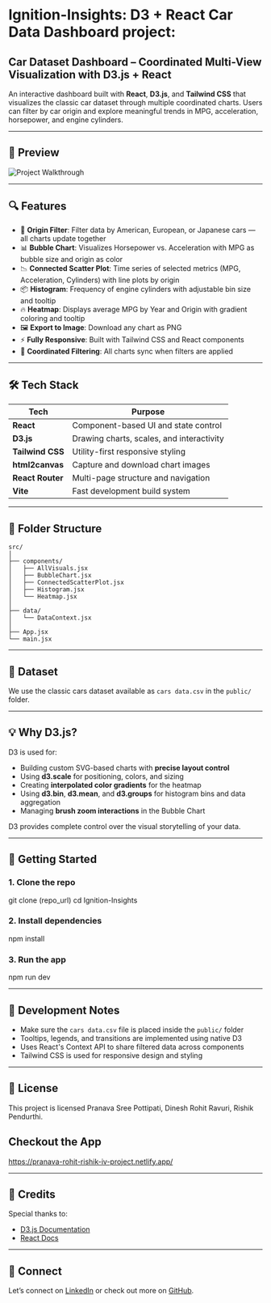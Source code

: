 # Ignition-Insights: D3 + React Car Data Dashboard project:

## Car Dataset Dashboard – Coordinated Multi-View Visualization with D3.js + React

An interactive dashboard built with **React**, **D3.js**, and **Tailwind CSS** that visualizes the classic car dataset through multiple coordinated charts. Users can filter by car origin and explore meaningful trends in MPG, acceleration, horsepower, and engine cylinders.

---

## 📸 Preview

<img src="./public/Information_Visualization_Project_Walkthrough.gif" alt="Project Walkthrough">

---

## 🔍 Features

- 🎯 **Origin Filter**: Filter data by American, European, or Japanese cars — all charts update together
- 📊 **Bubble Chart**: Visualizes Horsepower vs. Acceleration with MPG as bubble size and origin as color
- 📉 **Connected Scatter Plot**: Time series of selected metrics (MPG, Acceleration, Cylinders) with line plots by origin
- 📦 **Histogram**: Frequency of engine cylinders with adjustable bin size and tooltip
- 🔥 **Heatmap**: Displays average MPG by Year and Origin with gradient coloring and tooltip
- 🖼️ **Export to Image**: Download any chart as PNG
- ⚡ **Fully Responsive**: Built with Tailwind CSS and React components
- 🧠 **Coordinated Filtering**: All charts sync when filters are applied

---

## 🛠️ Tech Stack

| Tech             | Purpose                                   |
| ---------------- | ----------------------------------------- |
| **React**        | Component-based UI and state control      |
| **D3.js**        | Drawing charts, scales, and interactivity |
| **Tailwind CSS** | Utility-first responsive styling          |
| **html2canvas**  | Capture and download chart images         |
| **React Router** | Multi-page structure and navigation       |
| **Vite**         | Fast development build system             |

---

## 📂 Folder Structure

```
src/
│
├── components/
│   ├── AllVisuals.jsx
│   ├── BubbleChart.jsx
│   ├── ConnectedScatterPlot.jsx
│   ├── Histogram.jsx
│   └── Heatmap.jsx
│
├── data/
│   └── DataContext.jsx
│
├── App.jsx
└── main.jsx
```

---

## 📁 Dataset

We use the classic cars dataset available as `cars data.csv` in the `public/` folder.

---

## 💡 Why D3.js?

D3 is used for:

- Building custom SVG-based charts with **precise layout control**
- Using **d3.scale** for positioning, colors, and sizing
- Creating **interpolated color gradients** for the heatmap
- Using **d3.bin**, **d3.mean**, and **d3.groups** for histogram bins and data aggregation
- Managing **brush zoom interactions** in the Bubble Chart

D3 provides complete control over the visual storytelling of your data.

---

## 🚀 Getting Started

### 1. Clone the repo

git clone (repo_url)
cd Ignition-Insights

### 2. Install dependencies

npm install

### 3. Run the app

npm run dev

---

## 🧪 Development Notes

- Make sure the `cars data.csv` file is placed inside the `public/` folder
- Tooltips, legends, and transitions are implemented using native D3
- Uses React's Context API to share filtered data across components
- Tailwind CSS is used for responsive design and styling

---

## 📄 License

This project is licensed Pranava Sree Pottipati, Dinesh Rohit Ravuri, Rishik Pendurthi.

## Checkout the App

https://pranava-rohit-rishik-iv-project.netlify.app/

---

## 🙌 Credits

Special thanks to:

- [D3.js Documentation](https://d3js.org/)
- [React Docs](https://react.dev/)

---

## 🔗 Connect

Let’s connect on [LinkedIn](https://www.linkedin.com/in/pranava-sree-pottipati-422092172/) or check out more on [GitHub](https://github.com/prananvasree).
